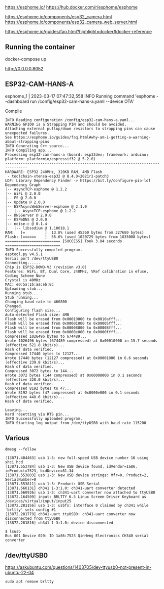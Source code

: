 https://esphome.io/
https://hub.docker.com/r/esphome/esphome

https://esphome.io/components/esp32_camera.html
https://esphome.io/components/esp32_camera_web_server.html

https://esphome.io/guides/faq.html?highlight=docker#docker-reference

## Running the container

docker-compose up

http://0.0.0.0:6052


## ESP32-CAM-HANS-A

esphome_1  | 2023-03-17 07:47:32,558 INFO Running command 'esphome --dashboard run /config/esp32-cam-hans-a.yaml --device OTA'

Compile
```
INFO Reading configuration /config/esp32-cam-hans-a.yaml...
WARNING GPIO0 is a Strapping PIN and should be avoided.
Attaching external pullup/down resistors to strapping pins can cause unexpected failures.
See https://esphome.io/guides/faq.html#why-am-i-getting-a-warning-about-strapping-pins
INFO Generating C++ source...
INFO Compiling app...
Processing esp32-cam-hans-a (board: esp32dev; framework: arduino; platform: platformio/espressif32 @ 5.2.0)
--------------------------------------------------------------------------------
HARDWARE: ESP32 240MHz, 320KB RAM, 4MB Flash
 - toolchain-xtensa-esp32 @ 8.4.0+2021r2-patch3
LDF: Library Dependency Finder -> https://bit.ly/configure-pio-ldf
Dependency Graph
|-- AsyncTCP-esphome @ 1.2.2
|-- WiFi @ 2.0.0
|-- FS @ 2.0.0
|-- Update @ 2.0.0
|-- ESPAsyncWebServer-esphome @ 2.1.0
|   |-- AsyncTCP-esphome @ 1.2.2
|-- DNSServer @ 2.0.0
|-- ESPmDNS @ 2.0.0
|-- noise-c @ 0.1.4
|   |-- libsodium @ 1.10018.1
RAM:   [=         ]  13.8% (used 45360 bytes from 327680 bytes)
Flash: [======    ]  55.6% (used 1020729 bytes from 1835008 bytes)
========================= [SUCCESS] Took 3.84 seconds =========================
INFO Successfully compiled program.
esptool.py v4.5.1
Serial port /dev/ttyUSB0
Connecting......
Chip is ESP32-D0WD-V3 (revision v3.0)
Features: WiFi, BT, Dual Core, 240MHz, VRef calibration in efuse, Coding Scheme None
Crystal is 40MHz
MAC: e0:5a:1b:aa:eb:8c
Uploading stub...
Running stub...
Stub running...
Changing baud rate to 460800
Changed.
Configuring flash size...
Auto-detected Flash size: 4MB
Flash will be erased from 0x00010000 to 0x0010afff...
Flash will be erased from 0x00001000 to 0x00005fff...
Flash will be erased from 0x00008000 to 0x00008fff...
Flash will be erased from 0x0000e000 to 0x0000ffff...
Compressed 1026496 bytes to 674489...
Wrote 1026496 bytes (674489 compressed) at 0x00010000 in 15.7 seconds (effective 521.8 kbit/s)...
Hash of data verified.
Compressed 17440 bytes to 12127...
Wrote 17440 bytes (12127 compressed) at 0x00001000 in 0.6 seconds (effective 239.8 kbit/s)...
Hash of data verified.
Compressed 3072 bytes to 144...
Wrote 3072 bytes (144 compressed) at 0x00008000 in 0.1 seconds (effective 328.0 kbit/s)...
Hash of data verified.
Compressed 8192 bytes to 47...
Wrote 8192 bytes (47 compressed) at 0x0000e000 in 0.1 seconds (effective 448.6 kbit/s)...
Hash of data verified.

Leaving...
Hard resetting via RTS pin...
INFO Successfully uploaded program.
INFO Starting log output from /dev/ttyUSB0 with baud rate 115200
```


## Various

```
dmesg --follow

[13871.404463] usb 1-3: new full-speed USB device number 16 using xhci_hcd
[13871.553784] usb 1-3: New USB device found, idVendor=1a86, idProduct=7523, bcdDevice=81.34
[13871.553803] usb 1-3: New USB device strings: Mfr=0, Product=2, SerialNumber=0
[13871.553811] usb 1-3: Product: USB Serial
[13871.560131] ch341 1-3:1.0: ch341-uart converter detected
[13871.560936] usb 1-3: ch341-uart converter now attached to ttyUSB0
[13872.164509] input: BRLTTY 6.5 Linux Screen Driver Keyboard as /devices/virtual/input/input25
[13872.281156] usb 1-3: usbfs: interface 0 claimed by ch341 while 'brltty' sets config #1
[13872.281779] ch341-uart ttyUSB0: ch341-uart converter now disconnected from ttyUSB0
[13872.281816] ch341 1-3:1.0: device disconnected
```

```
$ lsusb
Bus 001 Device 020: ID 1a86:7523 QinHeng Electronics CH340 serial converter
```

## /dev/ttyUSB0

https://askubuntu.com/questions/1403705/dev-ttyusb0-not-present-in-ubuntu-22-04

`sudo apt remove brltty`